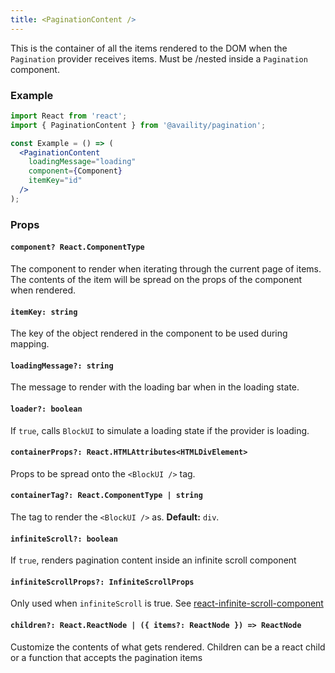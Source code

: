 ```yaml
---
title: <PaginationContent />
---
```


This is the container of all the items rendered to the DOM when the `Pagination` provider receives items. Must be /nested inside a `Pagination` component.

### Example

```jsx
import React from 'react';
import { PaginationContent } from '@availity/pagination';

const Example = () => (
  <PaginationContent
    loadingMessage="loading"
    component={Component}
    itemKey="id"
  />
);
```

### Props

#### `component? React.ComponentType`

The component to render when iterating through the current page of items. The contents of the item will be spread on the props of the component when rendered.

#### `itemKey: string`

The key of the object rendered in the component to be used during mapping.

#### `loadingMessage?: string`

The message to render with the loading bar when in the loading state.

#### `loader?: boolean`

If `true`, calls `BlockUI` to simulate a loading state if the provider is loading.

#### `containerProps?: React.HTMLAttributes<HTMLDivElement>`

Props to be spread onto the `<BlockUI />` tag.

#### `containerTag?: React.ComponentType | string`

The tag to render the `<BlockUI />` as. **Default:** `div`.

#### `infiniteScroll?: boolean`

If `true`, renders pagination content inside an infinite scroll component

#### `infiniteScrollProps?: InfiniteScrollProps`

Only used when `infiniteScroll` is true. See [react-infinite-scroll-component](https://github.com/ankeetmaini/react-infinite-scroll-component#props)

#### `children?: React.ReactNode | ({ items?: ReactNode }) => ReactNode`

Customize the contents of what gets rendered. Children can be a react child or a function that accepts the pagination items
